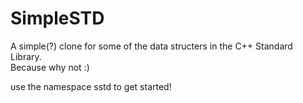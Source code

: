 # SimpleSTD

A simple(?) clone for some of the data structers in the C++ Standard Library.  
Because why not :)

use the namespace sstd to get started!
